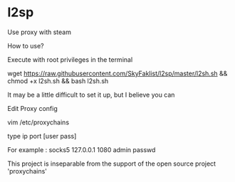 # l2sp
Use proxy with steam


How to use?

Execute with root privileges in the terminal

wget https://raw.githubusercontent.com/SkyFaklist/l2sp/master/l2sh.sh && chmod +x l2sh.sh && bash l2sh.sh

It may be a little difficult to set it up, but I believe you can


Edit Proxy config

vim /etc/proxychains

type  ip  port [user pass]

For example : socks5  127.0.0.1 1080 admin passwd


This project is inseparable from the support of the open source project 'proxychains'
